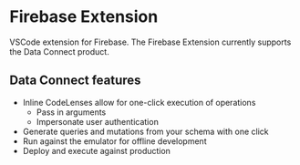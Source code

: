 # Firebase Extension

VSCode extension for Firebase. The Firebase Extension currently supports the Data Connect product.

## Data Connect features

- Inline CodeLenses allow for one-click execution of operations
  - Pass in arguments
  - Impersonate user authentication
- Generate queries and mutations from your schema with one click
- Run against the emulator for offline development
- Deploy and execute against production
